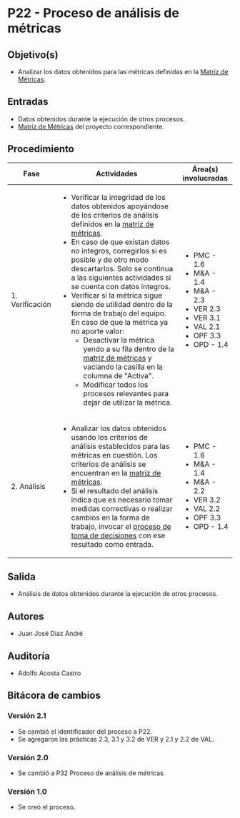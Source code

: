 # P22 - Proceso de análisis de métricas

## Objetivo(s)

- Analizar los datos obtenidos para las métricas definidas en la [Matriz de Métricas](https://docs.google.com/spreadsheets/d/1iPB2uvTLcUs6xwrzPDwUiacKQenPDzABNM7yl2GitkI/edit?usp=sharing).

## Entradas

- Datos obtenidos durante la ejecución de otros procesos.
- [Matriz de Métricas](https://docs.google.com/spreadsheets/d/1iPB2uvTLcUs6xwrzPDwUiacKQenPDzABNM7yl2GitkI/edit?usp=sharing) del proyecto correspondiente.

## Procedimiento

| Fase            |                                                                                                                                                                                                                                                                                                                                                                                                                                                                          Actividades                                                                                                                                                                                                                                                                                                                                                                                                                                                                          | Área(s) involucradas                                                                                                            |
| --------------- | :-----------------------------------------------------------------------------------------------------------------------------------------------------------------------------------------------------------------------------------------------------------------------------------------------------------------------------------------------------------------------------------------------------------------------------------------------------------------------------------------------------------------------------------------------------------------------------------------------------------------------------------------------------------------------------------------------------------------------------------------------------------------------------------------------------------------------------------------------------------------------------------------------------------------------------------------------------------: | ------------------------------------------------------------------------------------------------------------------------------- |
| 1. Verificación | <ul align="left"><li>Verificar la integridad de los datos obtenidos apoyándose de los criterios de análisis definidos en la [matriz de métricas](https://docs.google.com/spreadsheets/d/1iPB2uvTLcUs6xwrzPDwUiacKQenPDzABNM7yl2GitkI/edit?usp=sharing). </li><li>En caso de que existan datos no íntegros, corregirlos si es posible y de otro modo descartarlos. Solo se continua a las siguientes actividades si se cuenta con datos íntegros.</li><li>Verificar si la métrica sigue siendo de utilidad dentro de la forma de trabajo del equipo. En caso de que la métrica ya no aporte valor: <ul align="left"><li>Desactivar la métrica yendo a su fila dentro de la [matriz de métricas](https://docs.google.com/spreadsheets/d/1iPB2uvTLcUs6xwrzPDwUiacKQenPDzABNM7yl2GitkI/edit?usp=sharing) y vaciando la casilla en la columna de "Activa". </li><li>Modificar todos los procesos relevantes para dejar de utilizar la métrica.</li></ul></li></ul> | <ul><li>PMC - 1.6</li><li>M&A - 1.4</li><li>M&A - 2.3</li><li>VER 2.3</li><li>VER 3.1</li><li>VAL 2.1</li><li>OPF 3.3</li><li>OPD - 1.4</li></ul> |
| 2. Análisis     |                                                                                                                                                                                               <ul align="left"><li>Analizar los datos obtenidos usando los criterios de análisis establecidos para las métricas en cuestión. Los criterios de análisis se encuentran en la [matriz de métricas](https://docs.google.com/spreadsheets/d/1iPB2uvTLcUs6xwrzPDwUiacKQenPDzABNM7yl2GitkI/edit?usp=sharing).</li><li>Si el resultado del análisis indica que es necesario tomar medidas correctivas o realizar cambios en la forma de trabajo, invocar el [proceso de toma de decisiones](https://taro-it.github.io/docs/procesos/P20-proceso-toma-de-decisiones) con ese resultado como entrada.</li></ul>                                                                                                                                                                                               | <ul><li>PMC - 1.6</li><li>M&A - 1.4</li><li>M&A - 2.2</li><li>VER 3.2</li><li>VAL 2.2</li><li>OPF 3.3</li><li>OPD - 1.4</li></ul>                 |

## Salida

- Análisis de datos obtenidos durante la ejecución de otros procesos.

## Autores

- Juan José Díaz André

## Auditoría

- Adolfo Acosta Castro

## Bitácora de cambios

### Versión 2.1

- Se cambió el identificador del proceso a P22.
- Se agregaron las prácticas 2.3, 3.1 y 3.2 de VER y 2.1 y 2.2 de VAL.

### Versión 2.0

- Se cambió a P32 Proceso de análisis de métricas.

### Versión 1.0

- Se creó el proceso.
